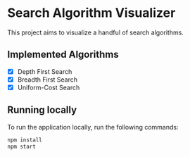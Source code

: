 # Search Algorithm Visualizer

This project aims to visualize a handful of search algorithms.

## Implemented Algorithms

- [x] Depth First Search
- [x] Breadth First Search
- [x] Uniform-Cost Search

## Running locally

To run the application locally, run the following commands:

```bash
npm install
npm start
```
